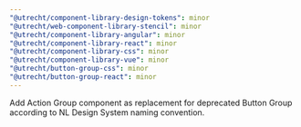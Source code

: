 ```yaml
---
"@utrecht/component-library-design-tokens": minor
"@utrecht/web-component-library-stencil": minor
"@utrecht/component-library-angular": minor
"@utrecht/component-library-react": minor
"@utrecht/component-library-css": minor
"@utrecht/component-library-vue": minor
"@utrecht/button-group-css": minor
"@utrecht/button-group-react": minor
---
```


Add Action Group component as replacement for deprecated Button Group according to NL Design System naming convention.
